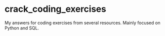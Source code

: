 # crack_coding_exercises
My answers for coding exercises from several resources. Mainly focused on Python and SQL.
